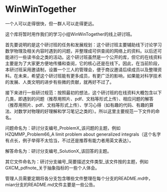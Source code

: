 # WinWinTogether
一个人可以走得很快，但一群人可以走得更远。

这个库将暂时用作我们的学习小组WinWinTogether的线上研讨班。

首先要说明的是这个研讨班的任务和发展规划：这个研讨班主要辅助线下讨论学习数学物理及相关内容时遇到的问题，并整理成可供查阅的网络上的资料。以后还可能进行一些读书会之类的活动。这个研讨班虽然是一个公开的库，但它的在线资料主要是为了大家更方便地传播和查阅，它的核心还是在线下。因此，在当前阶段，本研讨班采用邀请制，设置一个三人的管理会，便于商议邀请后续成员以及整理资料。在未来，希望这个研讨班能有更多成员，有更广泛的影响，如果能对科学技术的发展、人类文明的进步有些微的贡献，就再好不过了。

接下来进行一些研讨规范：按照最初的想法，这个研讨班的在线资料大概包含以下几类，即遇到的问题（推荐用照片、pdf、文档等形式上传）、相应问题的解答（推荐用照片、pdf、文档等形式上传）、学习心得（如有趣的代码、有趣的算法、对数学对物理的好理解和学习笔记之类的）。所以这里主要规范一下文件的命名。

问题命名为：研讨分支编号_ProblemX_该问题的主题，例如HZQMMP_Problem66_A limit problem about generalized integrals（这个名字有点长，例子举得不太恰当，不过还是推荐有能力者用英文表达）。

解答命名为：研讨分支编号_SolutionX_该回答的主题。

其它文件命名为：研讨分支编号_简要描述文件类型_该文件按的主题，例如GXCM_pdfnote_关于抽象指标的一些个人体会。

管理人员需要定期将各分支包含哪些文件整理在每个分支的README.md中，mian分支的README.md文件主要是一些公告。
